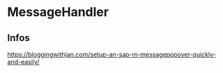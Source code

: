 # MessageHandler

## Infos
https://bloggingwithjan.com/setup-an-sap-m-messagepopover-quickly-and-easily/